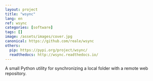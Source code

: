 ```yaml
---
layout: project
title: "wsync"
lang: en
ref: wsync
categories: [software]
tags: []
image: /assets/images/cover.jpg
canonical: https://github.com/reale/wsync
others:
  pip: https://pypi.org/project/wsync/
  readthedocs: http://wsync.readthedocs.io/
---
```


A small Python utility for synchronizing a local folder with a remote web repository.

